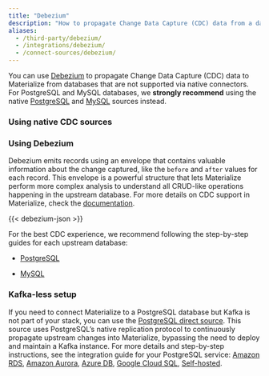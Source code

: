 ```yaml
---
title: "Debezium"
description: "How to propagate Change Data Capture (CDC) data from a database to Materialize using Debezium"
aliases:
  - /third-party/debezium/
  - /integrations/debezium/
  - /connect-sources/debezium/
---
```


You can use [Debezium](https://debezium.io/) to propagate Change Data Capture
(CDC) data to Materialize from databases that are not supported via native
connectors. For PostgreSQL and MySQL databases, we **strongly recommend** using
the native [PostgreSQL](/sql/create-source/postgres/) and [MySQL](/sql/create-source/mysql/)
sources instead.

### Using native CDC sources

### Using Debezium

Debezium emits records using an envelope that contains valuable information
about the change captured, like the `before` and `after` values for each
record. This envelope is a powerful structure that lets Materialize perform
more complex analysis to understand all CRUD-like operations happening in the
upstream database. For more details on CDC support in Materialize, check the
[documentation](/sql/create-source/kafka/#using-debezium).

{{< debezium-json >}}

For the best CDC experience, we recommend following the step-by-step guides for each upstream database:

* [PostgreSQL](/integrations/cdc-postgres/)

* [MySQL](/integrations/cdc-mysql/)

### Kafka-less setup

If you need to connect Materialize to a PostgreSQL database but Kafka is not part of your stack, you can use the [PostgreSQL direct source](/sql/create-source/postgres). This source uses PostgreSQL’s native replication protocol to continuously propagate upstream changes into Materialize, bypassing the need to deploy and maintain a Kafka instance. For more details and step-by-step instructions, see the integration guide for your PostgreSQL service: [Amazon RDS](/ingest-data/postgres-amazon-rds/), [Amazon Aurora](/ingest-data/postgres-amazon-aurora/), [Azure DB](/ingest-data/postgres-azure-db/), [Google Cloud SQL](/ingest-data/postgres-google-cloud-sql/), [Self-hosted](/ingest-data/postgres-self-hosted/).
